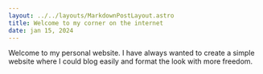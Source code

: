 ```yaml
---
layout: ../../layouts/MarkdownPostLayout.astro
title: Welcome to my corner on the internet
date: jan 15, 2024
---
```



Welcome to my personal website. 
I have always wanted to create a simple website where I could blog easily and format the look with more freedom.   
  